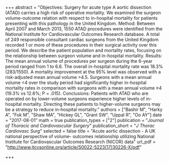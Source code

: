 +++
abstract = "Objectives: Surgery for acute type A aortic dissection (ATAD) carries a high risk of operative mortality. We examined the surgeon volume-outcome relation with respect to in-hospital mortality for patients presenting with this pathology in the United Kingdom. Method: Between April 2007 and March 2013, 1550 ATAD procedures were identified from the National Institute for Cardiovascular Outcomes Research database. A total of 249 responsible consultant cardiac surgeons from the United Kingdom recorded 1 or more of these procedures in their surgical activity over this period. We describe the patient population and mortality rates, focusing on the relationship between surgeon volume and in-hospital mortality. Results: The mean annual volume of procedures per surgeon during the 6-year period ranged from 1 to 6.6. The overall in-hospital mortality rate was 18.3% (283/1550). A mortality improvement at the 95% level was observed with a risk-adjusted mean annual volume >4.5. Surgeons with a mean annual volume <4 over the study period had significantly higher in-hospital mortality rates in comparison with surgeons with a mean annual volume ≥4 (19.3% vs 12.6%; P = .015). Conclusions: Patients with ATAD who are operated on by lower-volume surgeons experience higher levels of in-hospital mortality. Directing these patients to higher-volume surgeons may be a strategy to reduce in-hospital mortality."
authors = ["Bashir M", "Harky A", "Fok M", "Shaw MA", "Hickey GL", "Grant SW", "Uppal R", "Oo AY"]
date = "2017-08-01"
math = true
publication_types = ["2"]
publication = "*Journal of Thoracic and Cardiovascular Surgery*"
publication_short = "*J Thorac Cardiovasc Surg*"
selected = false
title = "Acute aortic dissection - A UK national perspective of volume- outcomes relationship utilizing National Institute for Cardiovascular Outcomes Research (NICOR) data"
url_pdf = "http://www.jtcvsonline.org/article/S0022-5223(17)30226-X/pdf"

+++
